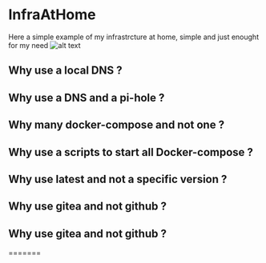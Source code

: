 # InfraAtHome

Here a simple example of my infrastrcture at home, simple and just enought for my need 
![alt text](https://ravindrajob.blob.core.windows.net/assets/HL-InfraAtHome.png)

## Why use a local DNS ?

## Why use a DNS and a pi-hole  ?

## Why many docker-compose and not one ?

## Why use a scripts to start all Docker-compose ?

## Why use latest and not a specific version ?

## Why use gitea and not github ?

## Why use gitea and not github ?
=======

